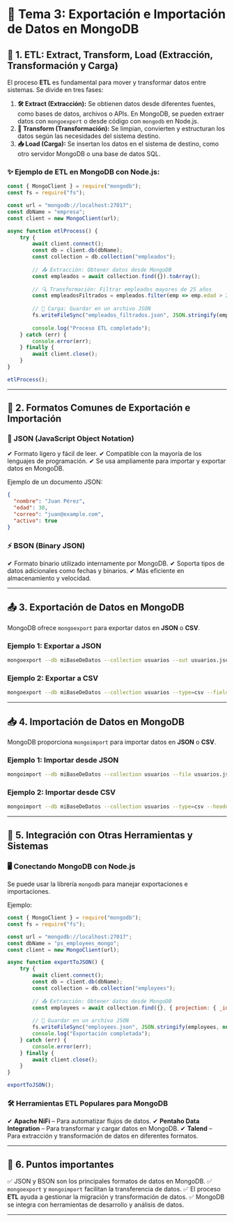 # 🚀 **Tema 3: Exportación e Importación de Datos en MongoDB**

## 🔄 **1. ETL: Extract, Transform, Load (Extracción, Transformación y Carga)**

El proceso **ETL** es fundamental para mover y transformar datos entre sistemas. Se divide en tres fases:

1. **🛠 Extract (Extracción):** Se obtienen datos desde diferentes fuentes, como bases de datos, archivos o APIs. En MongoDB, se pueden extraer datos con `mongoexport` o desde código con `mongodb` en Node.js.
2. **🔄 Transform (Transformación):** Se limpian, convierten y estructuran los datos según las necesidades del sistema destino.
3. **📥 Load (Carga):** Se insertan los datos en el sistema de destino, como otro servidor MongoDB o una base de datos SQL.

### ✨ **Ejemplo de ETL en MongoDB con Node.js:**
```javascript
const { MongoClient } = require("mongodb");
const fs = require("fs");

const url = "mongodb://localhost:27017";
const dbName = "empresa";
const client = new MongoClient(url);

async function etlProcess() {
    try {
        await client.connect();
        const db = client.db(dbName);
        const collection = db.collection("empleados");
        
        // 📤 Extracción: Obtener datos desde MongoDB
        const empleados = await collection.find({}).toArray();
        
        // 🔍 Transformación: Filtrar empleados mayores de 25 años
        const empleadosFiltrados = empleados.filter(emp => emp.edad > 25);
        
        // 💾 Carga: Guardar en un archivo JSON
        fs.writeFileSync("empleados_filtrados.json", JSON.stringify(empleadosFiltrados, null, 2));
        
        console.log("Proceso ETL completado");
    } catch (err) {
        console.error(err);
    } finally {
        await client.close();
    }
}

etlProcess();
```

---

## 📂 **2. Formatos Comunes de Exportación e Importación**

### **📜 JSON (JavaScript Object Notation)**

✔ Formato ligero y fácil de leer.
✔ Compatible con la mayoría de los lenguajes de programación.
✔ Se usa ampliamente para importar y exportar datos en MongoDB.

Ejemplo de un documento JSON:

```json
{
  "nombre": "Juan Pérez",
  "edad": 30,
  "correo": "juan@example.com",
  "activo": true
}
```

### **⚡ BSON (Binary JSON)**

✔ Formato binario utilizado internamente por MongoDB.
✔ Soporta tipos de datos adicionales como fechas y binarios.
✔ Más eficiente en almacenamiento y velocidad.

---

## 📤 **3. Exportación de Datos en MongoDB**
MongoDB ofrece `mongoexport` para exportar datos en **JSON** o **CSV**.

### **Ejemplo 1: Exportar a JSON**
```bash
mongoexport --db miBaseDeDatos --collection usuarios --out usuarios.json
```

### **Ejemplo 2: Exportar a CSV**
```bash
mongoexport --db miBaseDeDatos --collection usuarios --type=csv --fields nombre,edad,correo --out usuarios.csv
```

---

## 📥 **4. Importación de Datos en MongoDB**
MongoDB proporciona `mongoimport` para importar datos en **JSON** o **CSV**.

### **Ejemplo 1: Importar desde JSON**

```bash
mongoimport --db miBaseDeDatos --collection usuarios --file usuarios.json --jsonArray
```

### **Ejemplo 2: Importar desde CSV**

```bash
mongoimport --db miBaseDeDatos --collection usuarios --type=csv --headerline --file usuarios.csv
```

---

## 🔗 **5. Integración con Otras Herramientas y Sistemas**

### **🖥 Conectando MongoDB con Node.js**
Se puede usar la librería `mongodb` para manejar exportaciones e importaciones.

Ejemplo:
```javascript
const { MongoClient } = require("mongodb");
const fs = require("fs");

const url = "mongodb://localhost:27017";
const dbName = "ps_employees_mongo";
const client = new MongoClient(url);

async function exportToJSON() {
    try {
        await client.connect();
        const db = client.db(dbName);
        const collection = db.collection("employees");
        
        // 📤 Extracción: Obtener datos desde MongoDB
        const employees = await collection.find({}, { projection: { _id: 0 } }).toArray();
        
        // 💾 Guardar en un archivo JSON
        fs.writeFileSync("employees.json", JSON.stringify(employees, null, 2));
        console.log("Exportación completada");
    } catch (err) {
        console.error(err);
    } finally {
        await client.close();
    }
}

exportToJSON();
```

### **🛠 Herramientas ETL Populares para MongoDB**
✔ **Apache NiFi** – Para automatizar flujos de datos.
✔ **Pentaho Data Integration** – Para transformar y cargar datos en MongoDB.
✔ **Talend** – Para extracción y transformación de datos en diferentes formatos.

---

## 🎯 **6. Puntos importantes**

✅ JSON y BSON son los principales formatos de datos en MongoDB.
✅ `mongoexport` y `mongoimport` facilitan la transferencia de datos.
✅ El proceso **ETL** ayuda a gestionar la migración y transformación de datos.
✅ MongoDB se integra con herramientas de desarrollo y análisis de datos.

---

